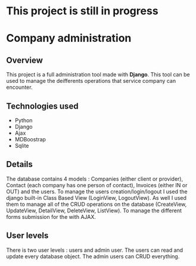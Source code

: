 # This project is still in progress

# Company administration

## Overview
This project is a full administration tool made with **Django**. This tool can be used to manage the deifferents operations that service company can encounter.

## Technologies used 

* Python
* Django
* Ajax
* MDBoostrap
* Sqlite

## Details 

The database contains 4 models : Companies (either client or provider), Contact (each company has one person of contact), Invoices (either IN or OUT) and the users. 
To manage the users creation/login/logout I used the django built-in Class Based View (LoginView, LogoutView). As well I used them to manage all of the CRUD operations on the database (CreateView, UpdateView, DetailView, DeleteView, ListView). 
To manage the different forms submission for the with AJAX. 

## User levels

There is two user levels : users and admin user. 
The users can read and update every database object. The admin users can CRUD everything. 

